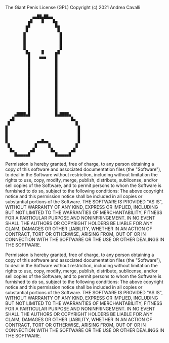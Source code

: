 The Giant Penis License (GPL)
Copyright (c) 2021 Andrea Cavalli

                ▄▄██▄██▄▄
              ▄█    █    █▄
             ▄█           █▄
             █             █
            █               █
            █               █
            █               █
            █               █
             █▄     █     ▄█
              █    ▄▄▄    █
              █           █
              █           █
              █           █
              █           █
              █           █
              █           █
              █           █
              █           █
              █           █
              █           █
              █           █
              █           █
        ▄████▄█           █▄████▄
      ▄█                         █▄
     █                             █
    █                               █
    █                               █
    █                               █
    █             ▄▄█▄▄             █
     █           █     █           █
      █▄       ▄█       █▄       ▄█
        █▄▄▄▄▄█           █▄▄▄▄▄█

Permission is hereby granted, free of charge, to any person obtaining a copy
of this software and associated documentation files (the "Software"), to deal
in the Software without restriction, including without limitation the rights
to use, copy, modify, merge, publish, distribute, sublicense, and/or sell
copies of the Software, and to permit persons to whom the Software is
furnished to do so, subject to the following conditions:
The above copyright notice and this permission notice shall be included in
all copies or substantial portions of the Software.
THE SOFTWARE IS PROVIDED "AS IS", WITHOUT WARRANTY OF ANY KIND, EXPRESS OR
IMPLIED, INCLUDING BUT NOT LIMITED TO THE WARRANTIES OF MERCHANTABILITY,
FITNESS FOR A PARTICULAR PURPOSE AND NONINFRINGEMENT. IN NO EVENT SHALL THE
AUTHORS OR COPYRIGHT HOLDERS BE LIABLE FOR ANY CLAIM, DAMAGES OR OTHER
LIABILITY, WHETHER IN AN ACTION OF CONTRACT, TORT OR OTHERWISE, ARISING FROM,
OUT OF OR IN CONNECTION WITH THE SOFTWARE OR THE USE OR OTHER DEALINGS IN
THE SOFTWARE.

Permission is hereby granted, free of charge, to any person obtaining a copy
of this software and associated documentation files (the "Software"), to deal
in the Software without restriction, including without limitation the rights
to use, copy, modify, merge, publish, distribute, sublicense, and/or sell
copies of the Software, and to permit persons to whom the Software is
furnished to do so, subject to the following conditions:
The above copyright notice and this permission notice shall be included in
all copies or substantial portions of the Software.
THE SOFTWARE IS PROVIDED "AS IS", WITHOUT WARRANTY OF ANY KIND, EXPRESS OR
IMPLIED, INCLUDING BUT NOT LIMITED TO THE WARRANTIES OF MERCHANTABILITY,
FITNESS FOR A PARTICULAR PURPOSE AND NONINFRINGEMENT. IN NO EVENT SHALL THE
AUTHORS OR COPYRIGHT HOLDERS BE LIABLE FOR ANY CLAIM, DAMAGES OR OTHER
LIABILITY, WHETHER IN AN ACTION OF CONTRACT, TORT OR OTHERWISE, ARISING FROM,
OUT OF OR IN CONNECTION WITH THE SOFTWARE OR THE USE OR OTHER DEALINGS IN
THE SOFTWARE.
